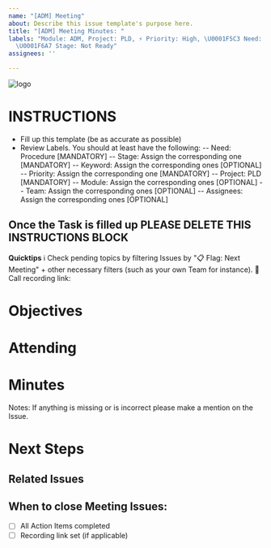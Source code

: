 ```yaml
---
name: "[ADM] Meeting"
about: Describe this issue template's purpose here.
title: "[ADM] Meeting Minutes: "
labels: "Module: ADM, Project: PLD, ⚡ Priority: High, \U0001F5C3 Need: Procedure,
  \U0001F6A7 Stage: Not Ready"
assignees: ''

---
```


![logo](https://user-images.githubusercontent.com/9198668/85232285-68543380-b430-11ea-8353-1aafb79baf78.png) 

# INSTRUCTIONS
- Fill up this template (be as accurate as possible)
- Review Labels. You should at least have the following:
 -- Need: Procedure [MANDATORY]
 -- Stage: Assign the corresponding one [MANDATORY]
 -- Keyword: Assign the corresponding ones [OPTIONAL]
 -- Priority: Assign the corresponding one [MANDATORY] 
 -- Project: PLD [MANDATORY]
 -- Module: Assign the corresponding ones [OPTIONAL]
 -- Team: Assign the corresponding ones [OPTIONAL]
 -- Assignees: Assign the corresponding ones [OPTIONAL]

Once the Task is filled up PLEASE DELETE THIS INSTRUCTIONS BLOCK
---

**Quicktips**
ℹ Check pending topics by filtering Issues by "📋 Flag: Next Meeting" + other necessary filters (such as your own Team for instance).
🎥 Call recording link: 

# Objectives


# Attending


# Minutes



Notes: If anything is missing or is incorrect please make a mention on the Issue.


# Next Steps


## Related Issues


## When to close Meeting Issues:
- [ ] All Action Items completed
- [ ] Recording link set (if applicable)
